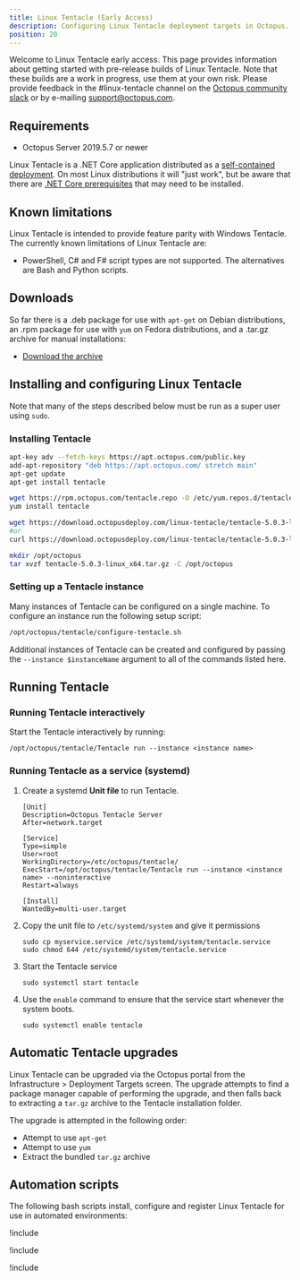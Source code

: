 ```yaml
---
title: Linux Tentacle (Early Access)
description: Configuring Linux Tentacle deployment targets in Octopus.
position: 20
---
```


Welcome to Linux Tentacle early access. This page provides information about getting started with pre-release builds of Linux Tentacle. Note that these builds are a work in progress, use them at your own risk. Please provide feedback in the #linux-tentacle channel on the [Octopus community slack](https://octopus.com/slack) or by e-mailing support@octopus.com.

## Requirements

- Octopus Server 2019.5.7 or newer

Linux Tentacle is a .NET Core application distributed as a [self-contained deployment](https://docs.microsoft.com/en-us/dotnet/core/deploying/#self-contained-deployments-scd). On most Linux distributions it will "just work", but be aware that there are [.NET Core prerequisites](https://github.com/dotnet/core/blob/master/Documentation/prereqs.md) that may need to be installed.

## Known limitations

Linux Tentacle is intended to provide feature parity with Windows Tentacle. The currently known limitations of Linux Tentacle are:

- PowerShell, C# and F# script types are not supported. The alternatives are Bash and Python scripts.

## Downloads

So far there is a .deb package for use with `apt-get` on Debian distributions, an .rpm package for use with `yum` on Fedora distributions, and a .tar.gz archive for manual installations:

- [Download the archive](https://download.octopusdeploy.com/linux-tentacle/tentacle-5.0.3-linux_x64.tar.gz)

## Installing and configuring Linux Tentacle
Note that many of the steps described below must be run as a super user using `sudo`.

### Installing Tentacle
```bash Debian/Ubuntu repository
apt-key adv --fetch-keys https://apt.octopus.com/public.key
add-apt-repository "deb https://apt.octopus.com/ stretch main"
apt-get update
apt-get install tentacle
```

```bash CentOS/Fedora repository
wget https://rpm.octopus.com/tentacle.repo -O /etc/yum.repos.d/tentacle.repo
yum install tentacle
```

```bash Archive
wget https://download.octopusdeploy.com/linux-tentacle/tentacle-5.0.3-linux_x64.tar.gz
#or
curl https://download.octopusdeploy.com/linux-tentacle/tentacle-5.0.3-linux_x64.tar.gz --output tentacle-5.0.3-linux_x64.tar.gz

mkdir /opt/octopus
tar xvzf tentacle-5.0.3-linux_x64.tar.gz -C /opt/octopus
```

### Setting up a Tentacle instance
Many instances of Tentacle can be configured on a single machine. To configure an instance run the following setup script:

```bash
/opt/octopus/tentacle/configure-tentacle.sh
```

Additional instances of Tentacle can be created and configured by passing the `--instance $instanceName` argument to all of the commands listed here.

## Running Tentacle

### Running Tentacle interactively
Start the Tentacle interactively by running:

```
/opt/octopus/tentacle/Tentacle run --instance <instance name>
```

### Running Tentacle as a service (systemd)
1. Create a systemd **Unit file** to run Tentacle.
    ```
    [Unit]
    Description=Octopus Tentacle Server
    After=network.target

    [Service]
    Type=simple
    User=root
    WorkingDirectory=/etc/octopus/tentacle/
    ExecStart=/opt/octopus/tentacle/Tentacle run --instance <instance name> --noninteractive
    Restart=always

    [Install]
    WantedBy=multi-user.target
    ```

2. Copy the unit file to `/etc/systemd/system` and give it permissions
    ```
    sudo cp myservice.service /etc/systemd/system/tentacle.service
    sudo chmod 644 /etc/systemd/system/tentacle.service
    ```

3. Start the Tentacle service
    ```
    sudo systemctl start tentacle
    ```

4. Use the `enable` command to ensure that the service start whenever the system boots.
    ```
    sudo systemctl enable tentacle
    ```

## Automatic Tentacle upgrades
Linux Tentacle can be upgraded via the Octopus portal from the Infrastructure > Deployment Targets screen. The upgrade attempts to find a package manager capable of performing the upgrade, and then falls back to extracting a `tar.gz` archive to the Tentacle installation folder.

The upgrade is attempted in the following order:

- Attempt to use `apt-get`
- Attempt to use `yum`
- Extract the bundled `tar.gz` archive

## Automation scripts
The following bash scripts install, configure and register Linux Tentacle for use in automated environments:

!include <quickstart-debian>

!include <quickstart-fedora>

!include <quickstart-archive>

